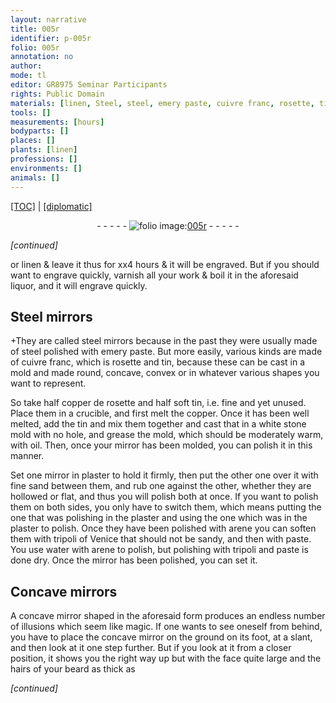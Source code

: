```yaml
---
layout: narrative
title: 005r
identifier: p-005r
folio: 005r
annotation: no
author:
mode: tl
editor: GR8975 Seminar Participants
rights: Public Domain
materials: [linen, Steel, steel, emery paste, cuivre franc, rosette, tin, copper de rosette, copper, white stone, oil, plaster, arene, tripoli of Venice, sand, paste, water, tripoli]
tools: []
measurements: [hours]
bodyparts: []
places: []
plants: [linen]
professions: []
environments: []
animals: []
---
```


 <p><a href="{{ site.baseurl }}/translation/">[TOC]</a> | <a href="{{ site.baseurl }}/texts/p-005r_tc/" target="_blank">[diplomatic]</a></p><div class="folio" align="center">- - - - - <a href="http://gallica.bnf.fr/ark:/12148/btv1b10500001g/f15.image" target="_blank"><img src="https://cu-mkp.github.io/2017-workshop-edition/assets/photo-icon.png" alt="folio image: " style="display:inline-block; margin-bottom:-3px;"/>005r</a> - - - - - </div>  
 
*[continued]*
  
or <span class="m"><span class="pa">linen</span></span> & leave it thus for xx4 <span class="ms"><span class="tmp">hours</span></span> & it will be engraved. But if you should want to engrave quickly, varnish all your work & boil it in the aforesaid liquor, and it will engrave quickly.
 
 
  

## <span class="m">Steel</span> mirrors

 
\+They are called <span class="m">steel</span> <span class="sup">mirrors</span> because in the past they were usually made of <span class="m">steel</span> polished with <span class="m">emery paste</span>. But more easily, various kinds are made of <span class="m">cuivre franc</span>, which is <span class="m">rosette</span> and <span class="m">tin</span>, because these can be cast in a mold and made round, concave, convex or in whatever various shapes you want to represent.
 
So take half <span class="m">copper de rosette</span> and half soft <span class="m">tin</span>, i.e. fine and yet unused. Place them in a crucible, and first melt the <span class="m">copper</span>. Once it has been well melted, add the <span class="m">tin</span> and mix them together and cast that in a <span class="m">white stone</span> mold with no hole, and grease the mold, which should be moderately warm, with <span class="m">oil</span>. Then, once your mirror has been molded, you can polish it in this manner.
 
Set one <span class="sup">mirror</span> in <span class="m">plaster</span> to hold it firmly, then put the other one over it with fine sand between them, and rub one against the other, whether they are hollowed or flat, and thus you will polish both at once. If you want to polish them on both sides, you only have to switch them, which means putting the one that was polishing in the <span class="m">plaster</span> and <span class="x">using</span> the one which was in the <span class="m">plaster</span> to polish. Once they have been polished with <span class="m">arene</span> you can soften them with <span class="m">tripoli of Venice</span> that should not be <span class="m">sand</span>y, and then with <span class="m">paste</span>. You use <span class="m">water</span> with <span class="m">arene</span> to polish, but polishing with <span class="m">tripoli</span> and <span class="m">paste</span> is done dry. Once <span class="sup">the mirror</span> has been polished, you can set it.
 
 
  

## Concave mirrors

 
A concave mirror shaped in the aforesaid form produces an endless number of illusions which seem like magic. If one wants to see oneself from behind, you have to place the concave mirror on the ground on its foot, at a slant, and then look at it one step further. But if you look at it from a closer position, it shows you the right way up but with the face quite large and the hairs of your beard as thick as
 
*[continued]*
 
 